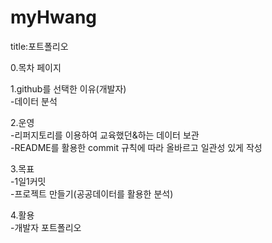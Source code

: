 # myHwang


title:포트폴리오

0.목차 페이지

1.github를 선택한 이유(개발자)   
-데이터 분석

2.운영   
-리퍼지토리를 이용하여 교육했던&하는 데이터 보관   
-README를 활용한 commit 규칙에 따라 올바르고 일관성 있게 작성

3.목표   
-1일1커밋   
-프로젝트 만들기(공공데이터를 활용한 분석)   

4.활용   
-개발자 포트폴리오

